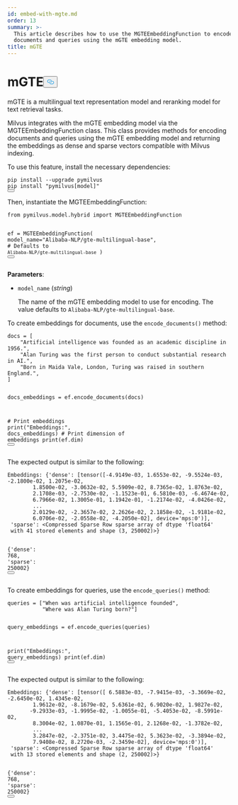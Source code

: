 ```yaml
---
id: embed-with-mgte.md
order: 13
summary: >-
  This article describes how to use the MGTEEmbeddingFunction to encode
  documents and queries using the mGTE embedding model.
title: mGTE
---
```

<h1 id="mGTE" class="common-anchor-header">mGTE<button data-href="#mGTE" class="anchor-icon" translate="no">
      <svg translate="no"
        aria-hidden="true"
        focusable="false"
        height="20"
        version="1.1"
        viewBox="0 0 16 16"
        width="16"
      >
        <path
          fill="#0092E4"
          fill-rule="evenodd"
          d="M4 9h1v1H4c-1.5 0-3-1.69-3-3.5S2.55 3 4 3h4c1.45 0 3 1.69 3 3.5 0 1.41-.91 2.72-2 3.25V8.59c.58-.45 1-1.27 1-2.09C10 5.22 8.98 4 8 4H4c-.98 0-2 1.22-2 2.5S3 9 4 9zm9-3h-1v1h1c1 0 2 1.22 2 2.5S13.98 12 13 12H9c-.98 0-2-1.22-2-2.5 0-.83.42-1.64 1-2.09V6.25c-1.09.53-2 1.84-2 3.25C6 11.31 7.55 13 9 13h4c1.45 0 3-1.69 3-3.5S14.5 6 13 6z"
        ></path>
      </svg>
    </button></h1><p>mGTE is a multilingual text representation model and reranking model for text retrieval tasks.</p>
<p>Milvus integrates with the mGTE embedding model via the MGTEEmbeddingFunction class. This class provides methods for encoding documents and queries using the mGTE embedding model and returning the embeddings as dense and sparse vectors compatible with Milvus indexing.</p>
<p>To use this feature, install the necessary dependencies:</p>
<pre><code translate="no" class="language-python">pip install --upgrade pymilvus
pip install <span class="hljs-string">&quot;pymilvus[model]&quot;</span>
<button class="copy-code-btn"></button></code></pre>
<p>Then, instantiate the MGTEEmbeddingFunction:</p>
<pre><code translate="no" class="language-python"><span class="hljs-keyword">from</span> pymilvus.model.hybrid <span class="hljs-keyword">import</span> MGTEEmbeddingFunction

ef = MGTEEmbeddingFunction(
    model_name=<span class="hljs-string">&quot;Alibaba-NLP/gte-multilingual-base&quot;</span>, <span class="hljs-comment"># Defaults to `Alibaba-NLP/gte-multilingual-base`</span>
)
<button class="copy-code-btn"></button></code></pre>
<p><strong>Parameters</strong>:</p>
<ul>
<li><p><code translate="no">model_name</code> (<em>string</em>)</p>
<p>The name of the mGTE embedding model to use for encoding. The value defaults to <code translate="no">Alibaba-NLP/gte-multilingual-base</code>.</p></li>
</ul>
<p>To create embeddings for documents, use the <code translate="no">encode_documents()</code> method:</p>
<pre><code translate="no" class="language-python">docs = [
    <span class="hljs-string">&quot;Artificial intelligence was founded as an academic discipline in 1956.&quot;</span>,
    <span class="hljs-string">&quot;Alan Turing was the first person to conduct substantial research in AI.&quot;</span>,
    <span class="hljs-string">&quot;Born in Maida Vale, London, Turing was raised in southern England.&quot;</span>,
]

docs_embeddings = ef.encode_documents(docs)

<span class="hljs-comment"># Print embeddings</span>
<span class="hljs-built_in">print</span>(<span class="hljs-string">&quot;Embeddings:&quot;</span>, docs_embeddings)
<span class="hljs-comment"># Print dimension of embeddings</span>
<span class="hljs-built_in">print</span>(ef.dim)
<button class="copy-code-btn"></button></code></pre>
<p>The expected output is similar to the following:</p>
<pre><code translate="no" class="language-python">Embeddings: {<span class="hljs-string">&#x27;dense&#x27;</span>: [tensor([<span class="hljs-number">-4.9149e-03</span>, <span class="hljs-number">1.6553e-02</span>, <span class="hljs-number">-9.5524e-03</span>, <span class="hljs-number">-2.1800e-02</span>, <span class="hljs-number">1.2075e-02</span>,
        <span class="hljs-number">1.8500e-02</span>, <span class="hljs-number">-3.0632e-02</span>, <span class="hljs-number">5.5909e-02</span>, <span class="hljs-number">8.7365e-02</span>, <span class="hljs-number">1.8763e-02</span>,
        <span class="hljs-number">2.1708e-03</span>, <span class="hljs-number">-2.7530e-02</span>, <span class="hljs-number">-1.1523e-01</span>, <span class="hljs-number">6.5810e-03</span>, <span class="hljs-number">-6.4674e-02</span>,
        <span class="hljs-number">6.7966e-02</span>, <span class="hljs-number">1.3005e-01</span>, <span class="hljs-number">1.1942e-01</span>, <span class="hljs-number">-1.2174e-02</span>, <span class="hljs-number">-4.0426e-02</span>,
        ...
        <span class="hljs-number">2.0129e-02</span>, <span class="hljs-number">-2.3657e-02</span>, <span class="hljs-number">2.2626e-02</span>, <span class="hljs-number">2.1858e-02</span>, <span class="hljs-number">-1.9181e-02</span>,
        <span class="hljs-number">6.0706e-02</span>, <span class="hljs-number">-2.0558e-02</span>, <span class="hljs-number">-4.2050e-02</span>], device=<span class="hljs-string">&#x27;mps:0&#x27;</span>)], 
 <span class="hljs-string">&#x27;sparse&#x27;</span>: &lt;Compressed Sparse Row sparse array of dtype <span class="hljs-string">&#x27;float64&#x27;</span>
 <span class="hljs-keyword">with</span> <span class="hljs-number">41</span> <span class="hljs-function">stored elements <span class="hljs-keyword">and</span> <span class="hljs-title">shape</span> (<span class="hljs-params"><span class="hljs-number">3</span>, <span class="hljs-number">250002</span></span>)&gt;}</span>

{<span class="hljs-string">&#x27;dense&#x27;</span>: <span class="hljs-number">768</span>, <span class="hljs-string">&#x27;sparse&#x27;</span>: <span class="hljs-number">250002</span>}
<button class="copy-code-btn"></button></code></pre>
<p>To create embeddings for queries, use the <code translate="no">encode_queries()</code> method:</p>
<pre><code translate="no" class="language-python">queries = [<span class="hljs-string">&quot;When was artificial intelligence founded&quot;</span>,
           <span class="hljs-string">&quot;Where was Alan Turing born?&quot;</span>]

query_embeddings = ef.encode_queries(queries)

<span class="hljs-built_in">print</span>(<span class="hljs-string">&quot;Embeddings:&quot;</span>, query_embeddings)
<span class="hljs-built_in">print</span>(ef.dim)
<button class="copy-code-btn"></button></code></pre>
<p>The expected output is similar to the following:</p>
<pre><code translate="no" class="language-python">Embeddings: {<span class="hljs-string">&#x27;dense&#x27;</span>: [tensor([ <span class="hljs-number">6.5883e-03</span>, <span class="hljs-number">-7.9415e-03</span>, <span class="hljs-number">-3.3669e-02</span>, <span class="hljs-number">-2.6450e-02</span>, <span class="hljs-number">1.4345e-02</span>,
        <span class="hljs-number">1.9612e-02</span>, <span class="hljs-number">-8.1679e-02</span>, <span class="hljs-number">5.6361e-02</span>, <span class="hljs-number">6.9020e-02</span>, <span class="hljs-number">1.9827e-02</span>,
       <span class="hljs-number">-9.2933e-03</span>, <span class="hljs-number">-1.9995e-02</span>, <span class="hljs-number">-1.0055e-01</span>, <span class="hljs-number">-5.4053e-02</span>, <span class="hljs-number">-8.5991e-02</span>,
        <span class="hljs-number">8.3004e-02</span>, <span class="hljs-number">1.0870e-01</span>, <span class="hljs-number">1.1565e-01</span>, <span class="hljs-number">2.1268e-02</span>, <span class="hljs-number">-1.3782e-02</span>,
        ...
        <span class="hljs-number">3.2847e-02</span>, <span class="hljs-number">-2.3751e-02</span>, <span class="hljs-number">3.4475e-02</span>, <span class="hljs-number">5.3623e-02</span>, <span class="hljs-number">-3.3894e-02</span>,
        <span class="hljs-number">7.9408e-02</span>, <span class="hljs-number">8.2720e-03</span>, <span class="hljs-number">-2.3459e-02</span>], device=<span class="hljs-string">&#x27;mps:0&#x27;</span>)], 
 <span class="hljs-string">&#x27;sparse&#x27;</span>: &lt;Compressed Sparse Row sparse array of dtype <span class="hljs-string">&#x27;float64&#x27;</span>
 <span class="hljs-keyword">with</span> <span class="hljs-number">13</span> <span class="hljs-function">stored elements <span class="hljs-keyword">and</span> <span class="hljs-title">shape</span> (<span class="hljs-params"><span class="hljs-number">2</span>, <span class="hljs-number">250002</span></span>)&gt;}</span>

{<span class="hljs-string">&#x27;dense&#x27;</span>: <span class="hljs-number">768</span>, <span class="hljs-string">&#x27;sparse&#x27;</span>: <span class="hljs-number">250002</span>}
<button class="copy-code-btn"></button></code></pre>

